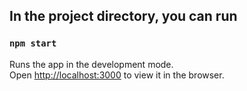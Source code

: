 ## In the project directory, you can run

### `npm start`

Runs the app in the development mode.\
Open [http://localhost:3000](http://localhost:3000) to view it in the browser.